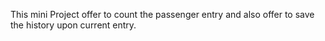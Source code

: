 This mini Project offer to count the passenger entry and also offer to save the history upon current entry.